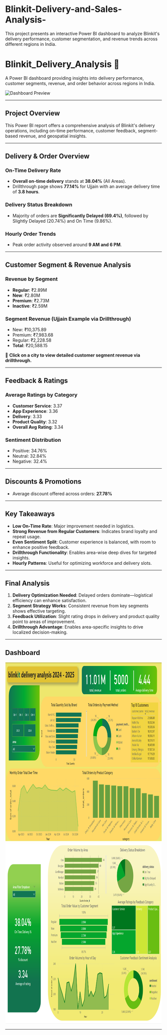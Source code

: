 # Blinkit-Delivery-and-Sales-Analysis-
This project presents an interactive Power BI dashboard to analyze Blinkit's delivery performance, customer segmentation, and revenue trends across different regions in India.
# Blinkit_Delivery_Analysis 🚚  
A Power BI dashboard providing insights into delivery performance, customer segments, revenue, and order behavior across regions in India.

![Dashboard Preview](https://github.com/user-attachments/assets/blinkit.png)

---

## Project Overview  
This Power BI report offers a comprehensive analysis of Blinkit's delivery operations, including on-time performance, customer feedback, segment-based revenue, and geospatial insights.

---

## Delivery & Order Overview

### On-Time Delivery Rate  
- **Overall on-time delivery** stands at **38.04%** (All Areas).
- Drillthrough page shows **77.14%** for Ujjain with an average delivery time of **3.8 hours**.

### Delivery Status Breakdown  
- Majority of orders are **Significantly Delayed (69.4%)**, followed by Slightly Delayed (20.74%) and On Time (9.86%).

### Hourly Order Trends  
- Peak order activity observed around **9 AM and 6 PM**.

---

## Customer Segment & Revenue Analysis  

### Revenue by Segment  
- **Regular**: ₹2.89M  
- **New**: ₹2.80M  
- **Premium**: ₹2.73M  
- **Inactive**: ₹2.59M  

### Segment Revenue (Ujjain Example via Drillthrough)  
- New: ₹10,375.89  
- Premium: ₹7,983.68  
- Regular: ₹2,228.58  
- **Total**: ₹20,588.15  

📌 **Click on a city to view detailed customer segment revenue via drillthrough.**

---

## Feedback & Ratings

### Average Ratings by Category  
- **Customer Service**: 3.37  
- **App Experience**: 3.36  
- **Delivery**: 3.33  
- **Product Quality**: 3.32  
- **Overall Avg Rating**: 3.34

### Sentiment Distribution  
- Positive: 34.76%  
- Neutral: 32.84%  
- Negative: 32.4%

---

## Discounts & Promotions  
- Average discount offered across orders: **27.78%**

---

## Key Takeaways  
- **Low On-Time Rate**: Major improvement needed in logistics.
- **Strong Revenue from Regular Customers**: Indicates brand loyalty and repeat usage.
- **Even Sentiment Split**: Customer experience is balanced, with room to enhance positive feedback.
- **Drillthrough Functionality**: Enables area-wise deep dives for targeted insights.
- **Hourly Patterns**: Useful for optimizing workforce and delivery slots.

---

## Final Analysis  
1. **Delivery Optimization Needed**: Delayed orders dominate—logistical efficiency can enhance satisfaction.  
2. **Segment Strategy Works**: Consistent revenue from key segments shows effective targeting.  
3. **Feedback Utilization**: Slight rating drops in delivery and product quality point to areas of improvement.  
4. **Drillthrough Advantage**: Enables area-specific insights to drive localized decision-making.

---

## Dashboard  
<img src="Dashboard1.png" alt="Blinkit Dashboard Overview" width="1080" height="580">
<img src="Dashboard 2.png" alt="Blinkit Dashboard Overview" width="1080" height="580">


---


